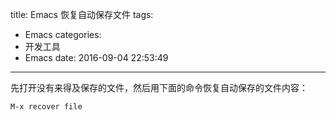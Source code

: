 title: Emacs 恢复自动保存文件
tags:
  - Emacs
categories:
  - 开发工具
  - Emacs
date: 2016-09-04 22:53:49
---


先打开没有来得及保存的文件，然后用下面的命令恢复自动保存的文件内容：

    M-x recover file
    